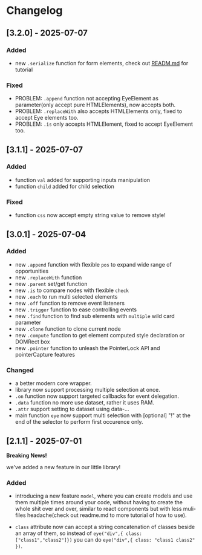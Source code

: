 # Changelog

## [3.2.0] - 2025-07-07

### Added

 - new `.serialize` function for form elements, check out [READM.md](./readme.md) for tutorial

### Fixed

 - PROBLEM: `.append` function not accepting EyeElement as parameter(only accept pure HTMLElements), now accepts both.
 - PROBLEM: `.replaceWith` also accepts HTMLElements only, fixed to accept Eye elements too.
 - PROBLEM: `.is` only accepts HTMLElement, fixed to accept EyeElement too.

## [3.1.1] - 2025-07-07

### Added

 - function `val` added for supporting inputs manipulation
 - function `child` added for child selection

### Fixed

 - function `css` now accept empty string value to remove style!

## [3.0.1] - 2025-07-04

### Added

 - new `.append` function with flexible `pos` to expand wide range of opportunities
 - new `.replaceWith` function
 - new `.parent` set/get function
 - new `.is` to compare nodes with flexible `check`
 - new `.each` to run multi selected elements
 - new `.off` function to remove event listeners
 - new `.trigger` function to ease controlling events
 - new `.find` function to find sub elements with `multiple` wild card parameter
 - new `.clone` function to clone current node
 - new `.compute` function to get element computed style declaration or DOMRect box
 - new `.pointer` function to unleash the PointerLock API and pointerCapture features 

### Changed

 - a better modern core wrapper.
 - library now support processing multiple selection at once.
 - `.on` function now support targeted callbacks for event delegation.
 - `.data` function no more use dataset, rather it uses RAM.
 - `.attr` support setting to dataset using data-...
 - main function `eye` now support multi selection with [optional] "!" at the end of the selector to perform first occurence only.

## [2.1.1] - 2025-07-01

**Breaking News!**

we've added a new feature in our little library!

### Added

 - introducing a new feature `model`, where you can create models and use them multiple times around your code, without having to create the whole shit over and over, similar to react components but with less muli-files headache(check out readme.md to more tutorial of how to use).

 - `class` attribute now can accept a string concatenation of classes beside an array of them, so instead of `eye("div",{ class: ["class1","class2"]})` you can do `eye("div",{ class: "class1 class2" })`.